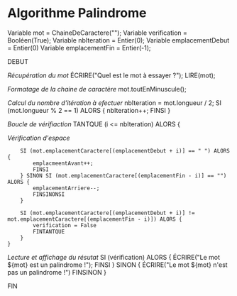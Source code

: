 # Algorithme Palindrome

Variable mot = ChaineDeCaractere("");
Variable verification = Booléen(True);
Variable nbIteration = Entier(0);
Variable emplacementDebut = Entier(0)
Variable emplacementFin = Entier(-1);

DEBUT

_Récupération du mot_
    ÉCRIRE("Quel est le mot à essayer ?");
    LIRE(mot);

_Formatage de la chaine de caractère_
    mot.toutEnMinuscule();

_Calcul du nombre d'itération à efectuer_
    nbIteration = mot.longueur / 2;
    SI (mot.longueur % 2 == 1) ALORS {
        nbIteration++;
        FINSI
    }

_Boucle de vérifiaction_
    TANTQUE (i <= nbIteration) ALORS {

_Vérification d'espace_

        SI (mot.emplacementCaractere[(emplacementDebut + i)] == " ") ALORS {
            emplacmeentAvant++;
            FINSI
        } SINON SI (mot.emplacementCaractere[(emplacementFin - i)] == "") ALORS {
            emplacementArriere--;
            FINSINONSI
        }

        SI (mot.emplacementCaractere[(emplacementDebut + i)] != mot.emplacementCaractere[(emplacementFin - i)]) ALORS {
            verification = False
            FINTANTQUE
        }
    }

_Lecture et affichage du résutat_
    SI (vérification) ALORS {
        ÉCRIRE("Le mot ${mot} est un palindrome !");
        FINSI
    } SINON {
        ÉCRIRE("Le mot ${mot} n'est pas un palindrome !")
        FINSINON
    }

FIN
